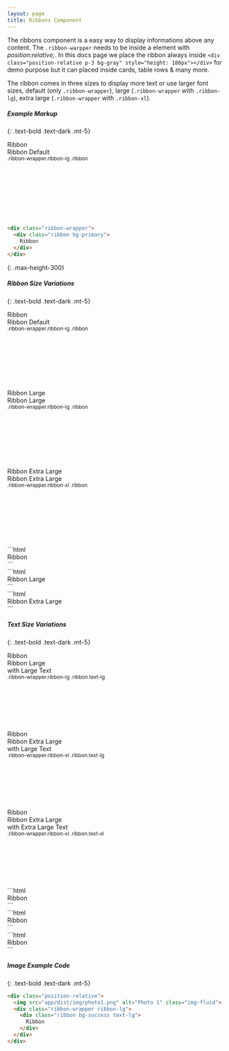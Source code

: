 ```yaml
---
layout: page
title: Ribbons Component
---
```


The ribbons component is a easy way to display informations above any content. The `.ribbon-warpper` needs to be inside a element with _position:relative;_. In this docs page we place the ribbon always inside `<div class="position-relative p-3 bg-gray" style="height: 180px"></div>` for demo purpose but it can placed inside cards, table rows & many more.

The ribbon comes in three sizes to display more text or use larger font sizes, default (only `.ribbon-wrapper`), large (`.ribbon-wrapper` with `.ribbon-lg`), extra large (`.ribbon-wrapper` with `.ribbon-xl`).

##### Example Markup 
{: .text-bold .text-dark .mt-5}

<div class="position-relative p-3 bg-gray" style="height: 180px">
  <div class="ribbon-wrapper">
    <div class="ribbon bg-primary">
      Ribbon
    </div>
  </div>
  Ribbon Default <br />
  <small>.ribbon-wrapper.ribbon-lg .ribbon</small>
</div>

```html
<div class="ribbon-wrapper">
  <div class="ribbon bg-primary">
    Ribbon
  </div>
</div>
```
{: .max-height-300}

##### Ribbon Size Variations
{: .text-bold .text-dark .mt-5}

<div class="row">
  <div class="col-sm-4">
    <div class="position-relative p-3 bg-gray" style="height: 180px">
      <div class="ribbon-wrapper">
        <div class="ribbon bg-primary">
          Ribbon
        </div>
      </div>
      Ribbon Default <br />
      <small>.ribbon-wrapper.ribbon-lg .ribbon</small>
    </div>
  </div>
  <div class="col-sm-4">
    <div class="position-relative p-3 bg-gray" style="height: 180px">
      <div class="ribbon-wrapper ribbon-lg">
        <div class="ribbon bg-info">
          Ribbon Large
        </div>
      </div>
      Ribbon Large <br />
      <small>.ribbon-wrapper.ribbon-lg .ribbon</small>
    </div>
  </div>
  <div class="col-sm-4">
    <div class="position-relative p-3 bg-gray" style="height: 180px">
      <div class="ribbon-wrapper ribbon-xl">
        <div class="ribbon bg-secondary">
          Ribbon Extra Large
        </div>
      </div>
      Ribbon Extra Large <br />
      <small>.ribbon-wrapper.ribbon-xl .ribbon</small>
    </div>
  </div>
</div>
<div class="row">
  <div class="col-sm-4" markdown="1">
```html
  <div class="ribbon-wrapper">
    <div class="ribbon bg-primary">
      Ribbon
    </div>
  </div>
```
  </div>
  <div class="col-sm-4" markdown="1">
```html
  <div class="ribbon-wrapper ribbon-lg">
    <div class="ribbon bg-info">
      Ribbon Large
    </div>
  </div>
```
  </div>
  <div class="col-sm-4" markdown="1">
```html
  <div class="ribbon-wrapper ribbon-xl">
    <div class="ribbon bg-secondary">
      Ribbon Extra Large
    </div>
  </div>
```
  </div>
</div>

##### Text Size Variations
{: .text-bold .text-dark .mt-5}

<div class="row">
  <div class="col-sm-4">
    <div class="position-relative p-3 bg-gray" style="height: 180px">
      <div class="ribbon-wrapper ribbon-lg">
        <div class="ribbon bg-success text-lg">
          Ribbon
        </div>
      </div>
      Ribbon Large <br /> with Large Text <br />
      <small>.ribbon-wrapper.ribbon-lg .ribbon.text-lg</small>
    </div>
  </div>
  <div class="col-sm-4">
    <div class="position-relative p-3 bg-gray" style="height: 180px">
      <div class="ribbon-wrapper ribbon-xl">
        <div class="ribbon bg-warning text-lg">
          Ribbon
        </div>
      </div>
      Ribbon Extra Large <br /> with Large Text <br />
      <small>.ribbon-wrapper.ribbon-xl .ribbon.text-lg</small>
    </div>
  </div>
  <div class="col-sm-4">
    <div class="position-relative p-3 bg-gray" style="height: 180px">
      <div class="ribbon-wrapper ribbon-xl">
        <div class="ribbon bg-danger text-xl">
          Ribbon
        </div>
      </div>
      Ribbon Extra Large <br /> with Extra Large Text <br />
      <small>.ribbon-wrapper.ribbon-xl .ribbon.text-xl</small>
    </div>
  </div>
</div>
<div class="row">
  <div class="col-sm-4" markdown="1">
```html
<div class="ribbon-wrapper ribbon-lg">
  <div class="ribbon bg-success text-lg">
    Ribbon
  </div>
</div>
```
  </div>
  <div class="col-sm-4" markdown="1">
```html
<div class="ribbon-wrapper ribbon-xl">
  <div class="ribbon bg-warning text-lg">
    Ribbon
  </div>
</div>
```
  </div>
  <div class="col-sm-4" markdown="1">
```html
<div class="ribbon-wrapper ribbon-xl">
  <div class="ribbon bg-danger text-xl">
    Ribbon
  </div>
</div>
```
  </div>
</div>

##### Image Example Code
{: .text-bold .text-dark .mt-5}

```html
<div class="position-relative">
  <img src="app/dist/img/photo1.png" alt="Photo 1" class="img-fluid">
  <div class="ribbon-wrapper ribbon-lg">
    <div class="ribbon bg-success text-lg">
      Ribbon
    </div>
  </div>
</div>
```
